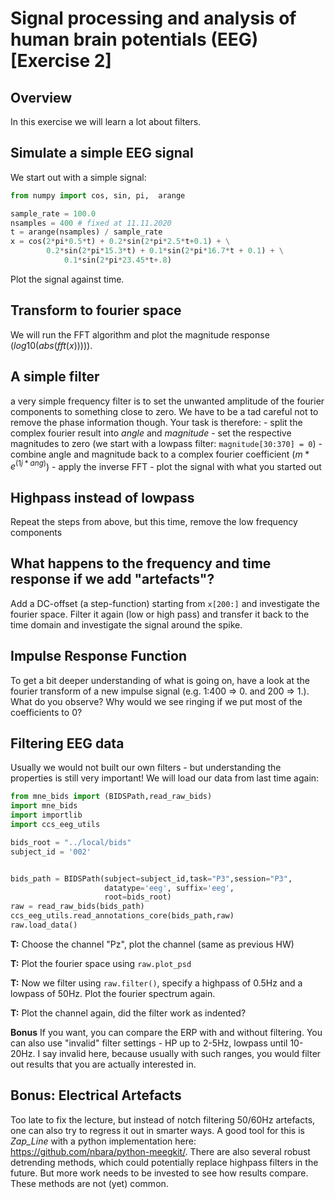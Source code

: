 # Signal processing and analysis of human brain potentials (EEG) [Exercise 2]
## Overview
In this exercise we will learn a lot about filters.

## Simulate a simple EEG signal
We start out with a simple signal:

```python
from numpy import cos, sin, pi,  arange

sample_rate = 100.0
nsamples = 400 # fixed at 11.11.2020
t = arange(nsamples) / sample_rate
x = cos(2*pi*0.5*t) + 0.2*sin(2*pi*2.5*t+0.1) + \
        0.2*sin(2*pi*15.3*t) + 0.1*sin(2*pi*16.7*t + 0.1) + \
            0.1*sin(2*pi*23.45*t+.8)
```   
Plot the signal against time.

## Transform to fourier space
We will run the FFT algorithm and plot the magnitude response ($log10(abs(fft(x))))$).

## A simple filter
a very simple frequency filter is to set the unwanted amplitude of the fourier components to something close to zero.  We have to be a tad careful not to remove the phase information though.
Your task is therefore:
    - split the complex fourier result into *angle* and *magnitude* 
    - set the respective magnitudes to zero (we start with a lowpass filter: `magnitude[30:370] = 0`)
    - combine angle and magnitude back to a complex fourier coefficient ($m*e^(1j*ang)$)
    - apply the inverse FFT
    - plot the signal with what you started out

## Highpass instead of lowpass
Repeat the steps from above, but this time, remove the low frequency components


## What happens to the frequency and time response if we add "artefacts"?
 Add a DC-offset (a step-function) starting from `x[200:]` and investigate the fourier space. Filter it again (low or high pass) and transfer it back to the time domain and investigate the signal around the spike.

 ## Impulse Response Function
 To get a bit deeper understanding of what is going on, have a look at the fourier transform of a new impulse signal (e.g. 1:400 => 0. and 200 => 1.). What do you observe?
 Why would we see ringing if we put most of the coefficients to 0?

 ## Filtering EEG data
Usually we would not built our own filters - but understanding the properties is still very important! We will load our data from last time again:
```python
from mne_bids import (BIDSPath,read_raw_bids)
import mne_bids
import importlib
import ccs_eeg_utils

bids_root = "../local/bids"
subject_id = '002'


bids_path = BIDSPath(subject=subject_id,task="P3",session="P3",
                     datatype='eeg', suffix='eeg',
                     root=bids_root)
raw = read_raw_bids(bids_path)
ccs_eeg_utils.read_annotations_core(bids_path,raw)
raw.load_data()
```


**T:** Choose the channel "Pz", plot the channel (same as previous HW)

**T:** Plot the fourier space using `raw.plot_psd`

**T:** Now we filter using `raw.filter()`, specify a highpass of 0.5Hz and a lowpass of 50Hz. Plot the fourier spectrum again.

**T:** Plot the channel again, did the filter work as indented?

**Bonus** If you want, you can compare the ERP with and without filtering. You can also use "invalid" filter settings - HP up to 2-5Hz, lowpass until 10-20Hz. I say invalid here, because usually with such ranges, you would filter out results that you are actually interested in.

## Bonus: Electrical Artefacts
Too late to fix the lecture, but instead of notch filtering 50/60Hz artefacts, one can also try to regress it out in smarter ways. A good tool for this is *Zap_Line* with a python implementation here: https://github.com/nbara/python-meegkit/. There are also several robust detrending methods, which could potentially replace highpass filters in the future. But more work needs to be invested to see how results compare. These methods are not (yet) common.
